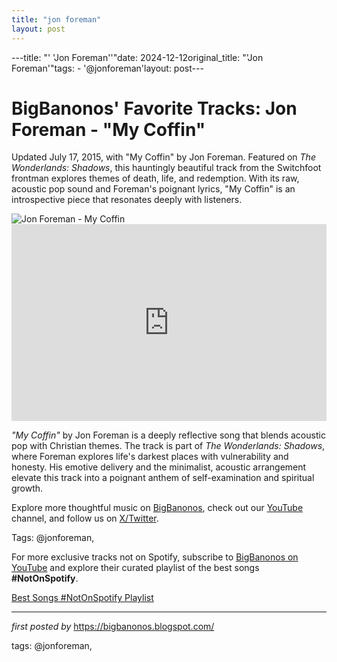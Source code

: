 ```yaml
---
title: "jon foreman"
layout: post
---
```

---title: "' 'Jon Foreman''"date: 2024-12-12original_title: "'Jon Foreman'"tags:  - '@jonforeman'layout: post---<!-- Post Title --><h1 >BigBanonos' Favorite Tracks: Jon Foreman - "My Coffin"</h1> <!-- Introductory Text --><p >Updated July 17, 2015, with "My Coffin" by Jon Foreman. Featured on *The Wonderlands: Shadows*, this hauntingly beautiful track from the Switchfoot frontman explores themes of death, life, and redemption. With its raw, acoustic pop sound and Foreman's poignant lyrics, "My Coffin" is an introspective piece that resonates deeply with listeners.</p> <!-- Featured Image --><div > <img src="https://relevantmagazine.com/wp-content/uploads/2021/02/Jon-Foreman-on-Confronting-Your-Dark-Places_Feature_RLV_2022-1600x1066.jpg" alt="Jon Foreman - My Coffin" /></div> <!-- YouTube Video Embed --><div > <iframe width="100%" height="315" src="https://www.youtube.com/embed/LJ1uRgdTM44" title="Jon Foreman - My Coffin (Official Audio)" frameborder="0" allow="accelerometer; autoplay; clipboard-write; encrypted-media; gyroscope; picture-in-picture; web-share" referrerpolicy="strict-origin-when-cross-origin" allowfullscreen></iframe></div> <!-- Song Information --><div > <p><em>"My Coffin"</em> by Jon Foreman is a deeply reflective song that blends acoustic pop with Christian themes. The track is part of *The Wonderlands: Shadows*, where Foreman explores life's darkest places with vulnerability and honesty. His emotive delivery and the minimalist, acoustic arrangement elevate this track into a poignant anthem of self-examination and spiritual growth.</p></div> <!-- Footer Links --><div > <p>Explore more thoughtful music on <a href="https://bigbanonos.blogspot.com/" target="_blank">BigBanonos</a>, check out our <a href="https://www.youtube.com/@BigBanonos" target="_blank">YouTube</a> channel, and follow us on <a href="https://x.com/bigbanonos" target="_blank">X/Twitter</a>.</p></div> <!-- Tags --><p >Tags: @jonforeman,</p><!--Subscribe and Playlist Links--><div>    <p>For more exclusive tracks not on Spotify, subscribe to <a href="https://www.youtube.com/@BigBanonos" target="_blank">BigBanonos on YouTube</a> and explore their curated playlist of the best songs <strong>#NotOnSpotify</strong>.</p>    <p><a href="https://www.youtube.com/playlist?list=PLtuNtuTatqI0kFahUCbtbfenC_ET5O_tr" target="_blank">Best Songs #NotOnSpotify Playlist<br /></a></p></div><hr /><p><em>first posted by</em> <a href="https://bigbanonos.blogspot.com/" rel="noopener" target="_new">https://bigbanonos.blogspot.com/</a></p><p>tags: @jonforeman,</p>